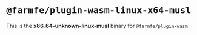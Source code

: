 # `@farmfe/plugin-wasm-linux-x64-musl`

This is the **x86_64-unknown-linux-musl** binary for `@farmfe/plugin-wasm`
